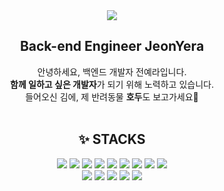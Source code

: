 <div align="center">
 <img src="https://drive.google.com/uc?export=view&id=1GrqtnoNXjUI_bSkW-V4nTyE7AC7L1NaF">
 <h2>Back-end Engineer JeonYera</h2>
  
 안녕하세요, 백엔드 개발자 전예라입니다.
 <br/><strong>함께 일하고 싶은 개발자</strong>가 되기 위해 노력하고 있습니다. 
 <br/>들어오신 김에, 제 반려동물 <strong>호두</strong>도 보고가세요🐶
 <br/>
 <br/>
  <h2>✨ <strong>STACKS</strong></h2>
  <img src="https://img.shields.io/badge/Java-1E8CBE?style=flat-square&logoColor=white"/> 
  <img src="https://img.shields.io/badge/Springboot-6DB33F?style=flat-square&logo=springboot&logoColor=white"/> 
  <img src="https://img.shields.io/badge/Jsp-007054?style=flat-square&logoColor=white"/> 
  <img src="https://img.shields.io/badge/MySQL-4479A1?style=flat-square&logo=mysql&logoColor=white"/> 
  <img src="https://img.shields.io/badge/Oracle-F80000?style=flat-square&logo=oracle&logoColor=white"/> 
  <img src="https://img.shields.io/badge/JavaScript-F7DF1E?style=flat-square&logo=javascript&logoColor=white"/> 
  <img src="https://img.shields.io/badge/HTML5-E34F26?style=flat-square&logo=html5&logoColor=white"/> 
  <img src="https://img.shields.io/badge/CSS3-1572B6?style=flat-square&logo=css3&logoColor=white"/> 
  <img src="https://img.shields.io/badge/Jquery-0769AD?style=flat-square&logo=jquery&logoColor=white"/>
  <br/>
  <img src="https://img.shields.io/badge/Amazonaws-232F3E?style=flat-square&logo=amazonaws&logoColor=white"/>
  <img src="https://img.shields.io/badge/Docker-2496ED?style=flat-square&logo=docker&logoColor=white"/>
  <img src="https://img.shields.io/badge/Apachetomcat-F8DC75?style=flat-square&logo=apachetomcat&logoColor=white"/>
  <img src="https://img.shields.io/badge/Github-181717?style=flat-square&logo=github&logoColor=white"/>
  <img src="https://img.shields.io/badge/Git-F05032?style=flat-square&logo=git&logoColor=white"/>
  
  <!--![Anurag's GitHub stats](https://github-readme-stats.vercel.app/api?username=JeonYera&show_icons=true&theme=buefy)-->
</div>
